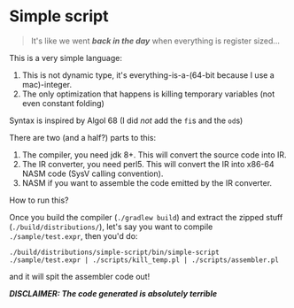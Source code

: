 # Simple script

> It's like we went ***back in the day*** when everything is register sized...

This is a very simple language:
1. This is not dynamic type, it's everything-is-a-(64-bit because I use a mac)-integer.
2. The only optimization that happens is killing temporary variables (not even constant folding)
                         
Syntax is inspired by Algol 68 (I did *not* add the `fi`s and the `od`s)          

There are two (and a half?) parts to this:
1. The compiler, you need jdk 8+. This will convert the source code into IR.
2. The IR converter, you need perl5. This will convert the IR into x86-64 NASM code (SysV calling convention).
3. NASM if you want to assemble the code emitted by the IR converter.

How to run this?

Once you build the compiler (`./gradlew build`) and extract the zipped stuff (`./build/distributions/`),
let's say you want to compile `./sample/test.expr`, then you'd do:

```
./build/distributions/simple-script/bin/simple-script ./sample/test.expr | ./scripts/kill_temp.pl | ./scripts/assembler.pl
```

and it will spit the assembler code out!

***DISCLAIMER: The code generated is absolutely terrible***